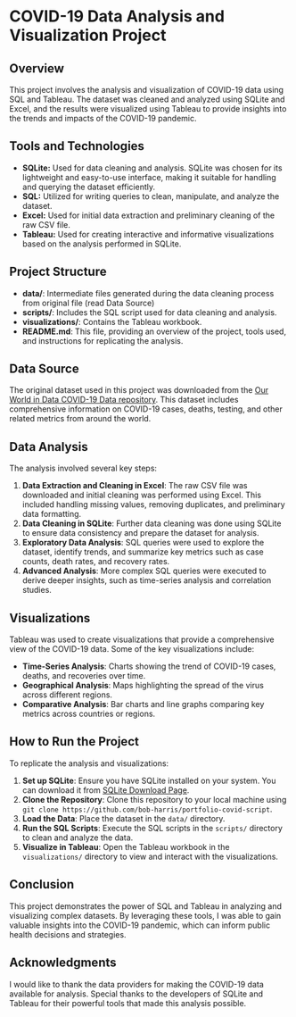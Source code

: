 # COVID-19 Data Analysis and Visualization Project

## Overview
This project involves the analysis and visualization of COVID-19 data using SQL and Tableau. The dataset was cleaned and analyzed using SQLite and Excel, and the results were visualized using Tableau to provide insights into the trends and impacts of the COVID-19 pandemic.

## Tools and Technologies
- **SQLite:** Used for data cleaning and analysis. SQLite was chosen for its lightweight and easy-to-use interface, making it suitable for handling and querying the dataset efficiently.
- **SQL:** Utilized for writing queries to clean, manipulate, and analyze the dataset.
- **Excel:** Used for initial data extraction and preliminary cleaning of the raw CSV file.
- **Tableau:** Used for creating interactive and informative visualizations based on the analysis performed in SQLite.

## Project Structure
- **data/**: Intermediate files generated during the data cleaning process from original file (read Data Source)
- **scripts/**: Includes the SQL script used for data cleaning and analysis.
- **visualizations/**: Contains the Tableau workbook.
- **README.md**: This file, providing an overview of the project, tools used, and instructions for replicating the analysis.

## Data Source
The original dataset used in this project was downloaded from the [Our World in Data COVID-19 Data repository](https://github.com/owid/covid-19-data/blob/master/public/data/owid-covid-data.csv). This dataset includes comprehensive information on COVID-19 cases, deaths, testing, and other related metrics from around the world.

## Data Analysis
The analysis involved several key steps:
1. **Data Extraction and Cleaning in Excel**: The raw CSV file was downloaded and initial cleaning was performed using Excel. This included handling missing values, removing duplicates, and preliminary data formatting.
2. **Data Cleaning in SQLite**: Further data cleaning was done using SQLite to ensure data consistency and prepare the dataset for analysis.
3. **Exploratory Data Analysis**: SQL queries were used to explore the dataset, identify trends, and summarize key metrics such as case counts, death rates, and recovery rates.
4. **Advanced Analysis**: More complex SQL queries were executed to derive deeper insights, such as time-series analysis and correlation studies.

## Visualizations
Tableau was used to create visualizations that provide a comprehensive view of the COVID-19 data. Some of the key visualizations include:
- **Time-Series Analysis**: Charts showing the trend of COVID-19 cases, deaths, and recoveries over time.
- **Geographical Analysis**: Maps highlighting the spread of the virus across different regions.
- **Comparative Analysis**: Bar charts and line graphs comparing key metrics across countries or regions.

## How to Run the Project
To replicate the analysis and visualizations:
1. **Set up SQLite**: Ensure you have SQLite installed on your system. You can download it from [SQLite Download Page](https://www.sqlite.org/download.html).
2. **Clone the Repository**: Clone this repository to your local machine using `git clone https://github.com/bob-harris/portfolio-covid-script`.
3. **Load the Data**: Place the dataset in the `data/` directory.
4. **Run the SQL Scripts**: Execute the SQL scripts in the `scripts/` directory to clean and analyze the data.
5. **Visualize in Tableau**: Open the Tableau workbook in the `visualizations/` directory to view and interact with the visualizations.

## Conclusion
This project demonstrates the power of SQL and Tableau in analyzing and visualizing complex datasets. By leveraging these tools, I was able to gain valuable insights into the COVID-19 pandemic, which can inform public health decisions and strategies.

## Acknowledgments
I would like to thank the data providers for making the COVID-19 data available for analysis. Special thanks to the developers of SQLite and Tableau for their powerful tools that made this analysis possible.

